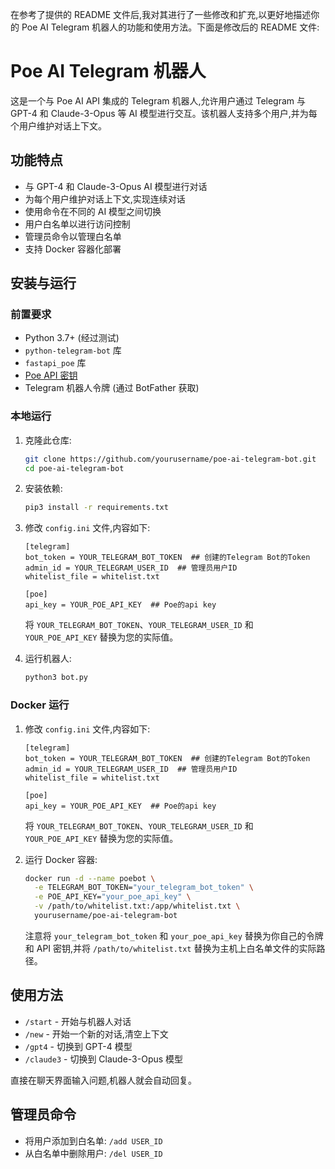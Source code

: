 在参考了提供的 README 文件后,我对其进行了一些修改和扩充,以更好地描述你的 Poe AI Telegram 机器人的功能和使用方法。下面是修改后的 README 文件:

# Poe AI Telegram 机器人

这是一个与 Poe AI API 集成的 Telegram 机器人,允许用户通过 Telegram 与 GPT-4 和 Claude-3-Opus 等 AI 模型进行交互。该机器人支持多个用户,并为每个用户维护对话上下文。

## 功能特点

- 与 GPT-4 和 Claude-3-Opus AI 模型进行对话
- 为每个用户维护对话上下文,实现连续对话
- 使用命令在不同的 AI 模型之间切换
- 用户白名单以进行访问控制
- 管理员命令以管理白名单
- 支持 Docker 容器化部署

## 安装与运行

### 前置要求

- Python 3.7+ (经过测试)
- `python-telegram-bot` 库
- `fastapi_poe` 库
- [Poe API 密钥](https://poe.com/api_key)
- Telegram 机器人令牌 (通过 BotFather 获取)

### 本地运行

1. 克隆此仓库:
   ```bash
   git clone https://github.com/yourusername/poe-ai-telegram-bot.git
   cd poe-ai-telegram-bot
   ```

2. 安装依赖:
   ```bash
   pip3 install -r requirements.txt
   ```

3. 修改 `config.ini` 文件,内容如下:
   ```
   [telegram]
   bot_token = YOUR_TELEGRAM_BOT_TOKEN  ## 创建的Telegram Bot的Token
   admin_id = YOUR_TELEGRAM_USER_ID  ## 管理员用户ID
   whitelist_file = whitelist.txt

   [poe]
   api_key = YOUR_POE_API_KEY  ## Poe的api key
   ```

   将 `YOUR_TELEGRAM_BOT_TOKEN`、`YOUR_TELEGRAM_USER_ID` 和 `YOUR_POE_API_KEY` 替换为您的实际值。

4. 运行机器人:
   ```bash 
   python3 bot.py
   ```

### Docker 运行

1. 修改 `config.ini` 文件,内容如下:
   ```
   [telegram]
   bot_token = YOUR_TELEGRAM_BOT_TOKEN  ## 创建的Telegram Bot的Token
   admin_id = YOUR_TELEGRAM_USER_ID  ## 管理员用户ID
   whitelist_file = whitelist.txt

   [poe]
   api_key = YOUR_POE_API_KEY  ## Poe的api key
   ```

   将 `YOUR_TELEGRAM_BOT_TOKEN`、`YOUR_TELEGRAM_USER_ID` 和 `YOUR_POE_API_KEY` 替换为您的实际值。

2. 运行 Docker 容器:
   ```bash
   docker run -d --name poebot \
     -e TELEGRAM_BOT_TOKEN="your_telegram_bot_token" \
     -e POE_API_KEY="your_poe_api_key" \
     -v /path/to/whitelist.txt:/app/whitelist.txt \
     yourusername/poe-ai-telegram-bot
   ```

   注意将 `your_telegram_bot_token` 和 `your_poe_api_key` 替换为你自己的令牌和 API 密钥,并将 `/path/to/whitelist.txt` 替换为主机上白名单文件的实际路径。

## 使用方法

- `/start` - 开始与机器人对话
- `/new` - 开始一个新的对话,清空上下文 
- `/gpt4` - 切换到 GPT-4 模型
- `/claude3` - 切换到 Claude-3-Opus 模型

直接在聊天界面输入问题,机器人就会自动回复。

## 管理员命令

- 将用户添加到白名单: `/add USER_ID`
- 从白名单中删除用户: `/del USER_ID`  
